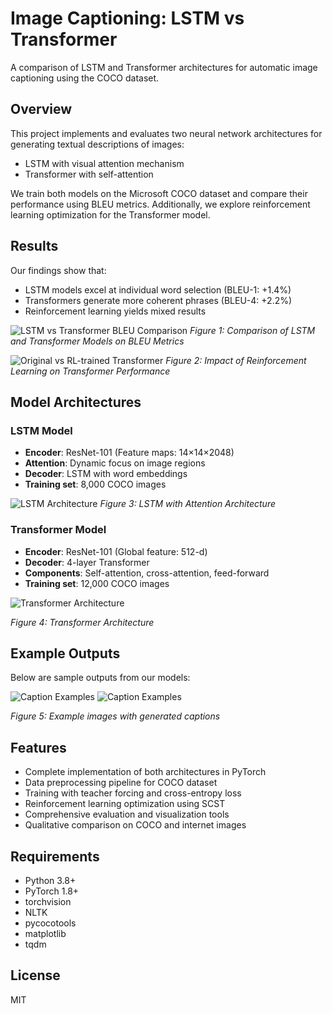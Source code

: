 # Image Captioning: LSTM vs Transformer

A comparison of LSTM and Transformer architectures for automatic image captioning using the COCO dataset.

## Overview

This project implements and evaluates two neural network architectures for generating textual descriptions of images:
- LSTM with visual attention mechanism
- Transformer with self-attention

We train both models on the Microsoft COCO dataset and compare their performance using BLEU metrics. Additionally, we explore reinforcement learning optimization for the Transformer model.

## Results

Our findings show that:
- LSTM models excel at individual word selection (BLEU-1: +1.4%)
- Transformers generate more coherent phrases (BLEU-4: +2.2%)
- Reinforcement learning yields mixed results

![LSTM vs Transformer BLEU Comparison](results/lstm_transformer_comparison.png)
*Figure 1: Comparison of LSTM and Transformer Models on BLEU Metrics*

![Original vs RL-trained Transformer](results/rl_comparison.png)
*Figure 2: Impact of Reinforcement Learning on Transformer Performance*

## Model Architectures

### LSTM Model

- **Encoder**: ResNet-101 (Feature maps: 14×14×2048)
- **Attention**: Dynamic focus on image regions
- **Decoder**: LSTM with word embeddings
- **Training set**: 8,000 COCO images

![LSTM Architecture](models/lstmfinal.png)
*Figure 3: LSTM with Attention Architecture*

### Transformer Model

- **Encoder**: ResNet-101 (Global feature: 512-d)
- **Decoder**: 4-layer Transformer
- **Components**: Self-attention, cross-attention, feed-forward
- **Training set**: 12,000 COCO images

![Transformer Architecture](models/transfoemr.png)

*Figure 4: Transformer Architecture*

## Example Outputs

Below are sample outputs from our models:

![Caption Examples](results/sample_captions.png)
![Caption Examples](results/sample_captions1.png)

*Figure 5: Example images with generated captions*

## Features

- Complete implementation of both architectures in PyTorch
- Data preprocessing pipeline for COCO dataset
- Training with teacher forcing and cross-entropy loss
- Reinforcement learning optimization using SCST
- Comprehensive evaluation and visualization tools
- Qualitative comparison on COCO and internet images

## Requirements

- Python 3.8+
- PyTorch 1.8+
- torchvision
- NLTK
- pycocotools
- matplotlib
- tqdm


## License

MIT


